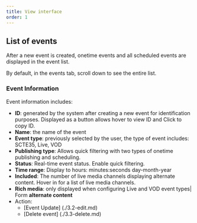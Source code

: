```yaml
---
title: View interface
order: 1
---
```


## List of events

After a new event is created, onetime events and all scheduled events are displayed in the event list.

By default, in the events tab, scroll down to see the entire list.

### Event Information

Event information includes:

- **ID**: generated by the system after creating a new event for identification purposes. Displayed as a button allows hover to view ID and Click to copy ID.
- **Name**: the name of the event
- **Event type**: previously selected by the user, the type of event includes: SCTE35, Live, VOD
- **Publishing type**: Allows quick filtering with two types of onetime publishing and scheduling.
- **Status**: Real-time event status. Enable quick filtering.
- **Time range**: Display to hours: minutes:seconds day-month-year
- **Included**: The number of live media channels displaying alternate content. Hover in for a list of live media channels.
- **Rich media**: only displayed when configuring Live and VOD event types| Form **alternate content**
- Action:
  - [Event Update] (./3.2-edit.md)
  - [Delete event] (./3.3-delete.md)
